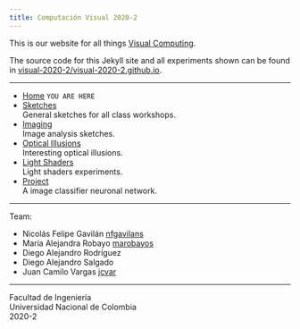 ```yaml
---
title: Computación Visual 2020-2
---
```


This is our website for all things [Visual Computing](https://visualcomputing.github.io).

The source code for this Jekyll site and all experiments shown can be found in
[visual-2020-2/visual-2020-2.github.io](https://github.com/visual-2020-2/visual-2020-2.github.io).

---

- [Home](/) `YOU ARE HERE`
- [Sketches](/sketches)\
  General sketches for all class workshops.
- [Imaging](/imaging)\
  Image analysis sketches.
- [Optical Illusions](/illusions)\
  Interesting optical illusions.
- [Light Shaders](/light)\
  Light shaders experiments.
- [Project](/project)\
  A image classifier neuronal network.
---

Team:
- Nicolás Felipe Gavilán [nfgavilans](https://github.com/nfgavilans)
- María Alejandra Robayo [marobayos](https://github.com/marobayos)
- Diego Alejandro Rodríguez
- Diego Alejandro Salgado
- Juan Camilo Vargas [jcvar](https://github.com/jcvar)

---

Facultad de Ingeniería\
Universidad Nacional de Colombia\
2020-2

